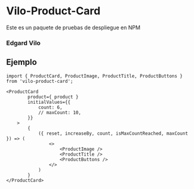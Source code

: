 # Vilo-Product-Card

Este es un paquete de pruebas de despliegue en NPM

### Edgard Vilo

## Ejemplo

```
import { ProductCard, ProductImage, ProductTitle, ProductButtons } from 'vilo-product-card';
```

```
<ProductCard 
        product={ product }
        initialValues={{
            count: 6,
            // maxCount: 10,
        }}
    >
        {
            ({ reset, increaseBy, count, isMaxCountReached, maxCount }) => (
                <>
                    <ProductImage />
                    <ProductTitle />
                    <ProductButtons />
                </>
            )
        }
</ProductCard>
```